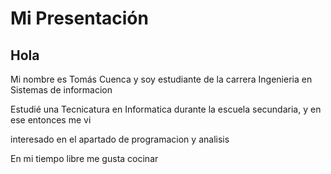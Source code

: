# Mi Presentación
## Hola
Mi nombre es Tomás Cuenca y soy estudiante de la carrera Ingenieria en Sistemas de informacion

Estudié una Tecnicatura en Informatica durante la escuela secundaria, y en ese entonces me vi

interesado en el apartado de programacion y analisis 

En mi tiempo libre me gusta cocinar
